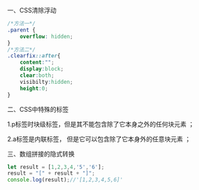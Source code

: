 一、CSS清除浮动

```css
/*方法一*/
.parent {
    overflow: hidden;
}
/*方法二*/
.clearfix::after{
    content:"";
    display:block;
   	clear:both;
    visibilty:hidden;
    height:0;
}
```

二、CSS中特殊的标签

1.p标签时块级标签，但是其不能包含除了它本身之外的任何块元素 ；

2.a标签是内联标签， 但是它可以包含除了它本身外的任意块元素  ；

三、数组拼接的隐式转换

```javascript
let result = [1,2,3,4,'5','6'];
result = "[" + result + "]";
console.log(result);//'[1,2,3,4,5,6]'
```